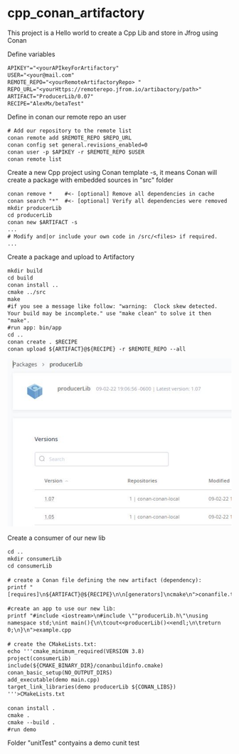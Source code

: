 # cpp_conan_artifactory
This project is a Hello world to create a Cpp Lib and store in Jfrog using Conan 

Define variables 
```
APIKEY"="<yourAPIkeyForArtifactory"
USER="<your@mail.com"
REMOTE_REPO="<yourRemoteArtifactoryRepo> "
REPO_URL="<yourHttps://remoterepo.jfrom.io/artibactory/path>"
ARTIFACT="ProducerLib/0.07"
RECIPE="AlexMx/betaTest"
```

Define in conan our remote repo an user
```
# Add our repository to the remote list
conan remote add $REMOTE_REPO $REPO_URL
conan config set general.revisions_enabled=0
conan user -p $APIKEY -r $REMOTE_REPO $USER
conan remote list
```

Create a new Cpp project using Conan template -s, it means Conan will create a package with embedded sources in "src" folder
```
conan remove *    #<- [optional] Remove all dependencies in cache
conan search "*"  #<- [optional] Verify all dependencies were removed
mkdir producerLib
cd producerLib
conan new $ARTIFACT -s
...
# Modify and|or include your own code in /src/<files> if required.
...
```

Create a package and upload to Artifactory
```
mkdir build
cd build
conan install ..
cmake ../src
make
#if you see a message like follow: "warning:  Clock skew detected.  Your build may be incomplete." use "make clean" to solve it then "make".
#run app: bin/app
cd ..
conan create . $RECIPE
conan upload ${ARTIFACT}@${RECIPE} -r $REMOTE_REPO --all
```
![This is an image](/artifactory.jpg)



Create a consumer of our new lib
```
cd ..
mkdir consumerLib
cd consumerLib

# create a Conan file defining the new artifact (dependency):
printf "[requires]\n${ARTIFACT}@${RECIPE}\n\n[generators]\ncmake\n">conanfile.txt

#create an app to use our new lib:
printf "#include <iostream>\n#include \""producerLib.h\"\nusing namespace std;\nint main(){\n\tcout<<producerLib()<<endl;\n\treturn 0;\n}\n">example.cpp

# create the CMakeLists.txt:
echo '''cmake_minimum_required(VERSION 3.8)
project(consumerLib)
include(${CMAKE_BINARY_DIR}/conanbuildinfo.cmake)
conan_basic_setup(NO_OUTPUT_DIRS)
add_executable(demo main.cpp)
target_link_libraries(demo producerLib ${CONAN_LIBS})
'''>CMakeLists.txt

conan install .
cmake .
cmake --build .	
#run demo
```


Folder "unitTest" contyains a demo cunit test